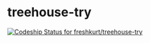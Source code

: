 treehouse-try
=============
[ ![Codeship Status for freshkurt/treehouse-try](https://www.codeship.io/projects/8be13a30-0c08-0132-b895-1a6ea54ccc5e/status)](https://www.codeship.io/projects/32097)
